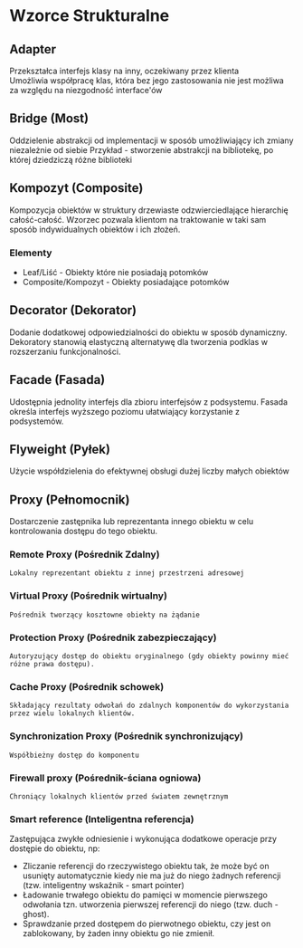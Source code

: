 # Wzorce Strukturalne
## Adapter
  Przekształca interfejs klasy na inny, oczekiwany przez klienta  
  Umożliwia współpracę klas, która bez jego zastosowania nie jest możliwa za względu na niezgodność interface'ów
## Bridge (Most)
  Oddzielenie abstrakcji od implementacji w sposób umożliwiający ich zmiany niezależnie od siebie
  Przykład - stworzenie abstrakcji na bibliotekę, po której dziedziczą różne biblioteki
## Kompozyt (Composite)
  Kompozycja obiektów w struktury drzewiaste odzwierciedlające hierarchię całość-całość.
  Wzorzec pozwala klientom na traktowanie w taki sam sposób indywidualnych obiektów i ich złożeń.
  ### Elementy
  * Leaf/Liść - Obiekty które nie posiadają potomków
  * Composite/Kompozyt - Obiekty posiadające potomków
## Decorator (Dekorator)
  Dodanie dodatkowej odpowiedzialności do obiektu w sposób dynamiczny.
  Dekoratory stanowią elastyczną alternatywę dla tworzenia podklas w rozszerzaniu funkcjonalności.
## Facade (Fasada)
  Udostępnia jednolity interfejs dla zbioru interfejsów z podsystemu.
  Fasada określa interfejs wyższego poziomu ułatwiający korzystanie z podsystemów.
## Flyweight (Pyłek)
  Użycie współdzielenia do efektywnej obsługi dużej liczby małych obiektów
## Proxy (Pełnomocnik)
  Dostarczenie zastępnika lub reprezentanta innego obiektu w celu kontrolowania dostępu do tego obiektu.
  ### Remote Proxy (Pośrednik Zdalny)
    Lokalny reprezentant obiektu z innej przestrzeni adresowej
  ### Virtual Proxy (Pośrednik wirtualny)
    Pośrednik tworzący kosztowne obiekty na żądanie
  ### Protection Proxy (Pośrednik zabezpieczający)
    Autoryzujący dostęp do obiektu oryginalnego (gdy obiekty powinny mieć różne prawa dostępu).
  ### Cache Proxy (Pośrednik schowek)
    Składający rezultaty odwołań do zdalnych komponentów do wykorzystania przez wielu lokalnych klientów.
  ### Synchronization Proxy (Pośrednik synchronizujący)
    Współbieżny dostęp do komponentu
  ### Firewall proxy (Pośrednik-ściana ogniowa)
    Chroniący lokalnych klientów przed światem zewnętrznym
  ### Smart reference (Inteligentna referencja)
  Zastępująca zwykłe odniesienie i wykonująca dodatkowe operacje przy dostępie do obiektu, np:
  * Zliczanie referencji do rzeczywistego obiektu tak, że może być on usunięty automatycznie kiedy nie ma już do niego żadnych referencji (tzw. inteligentny wskaźnik - smart pointer)
  * Ładowanie trwałego obiektu do pamięci w momencie pierwszego odwołania tzn. utworzenia pierwszej referencji do niego (tzw. duch - ghost).
  * Sprawdzanie przed dostępem do pierwotnego obiektu, czy jest on zablokowany, by żaden inny obiektu go nie zmienił.
